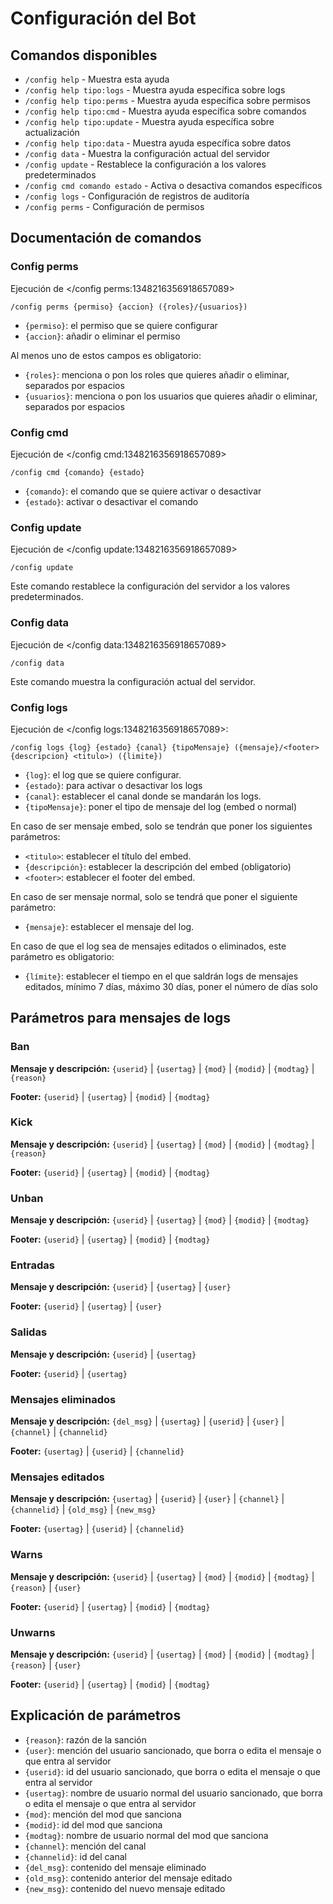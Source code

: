 # Configuración del Bot

## Comandos disponibles

- `/config help` - Muestra esta ayuda
- `/config help tipo:logs` - Muestra ayuda específica sobre logs
- `/config help tipo:perms` - Muestra ayuda específica sobre permisos
- `/config help tipo:cmd` - Muestra ayuda específica sobre comandos
- `/config help tipo:update` - Muestra ayuda específica sobre actualización
- `/config help tipo:data` - Muestra ayuda específica sobre datos
- `/config data` - Muestra la configuración actual del servidor
- `/config update` - Restablece la configuración a los valores predeterminados
- `/config cmd comando estado` - Activa o desactiva comandos específicos
- `/config logs` - Configuración de registros de auditoría
- `/config perms` - Configuración de permisos

## Documentación de comandos

### Config perms

Ejecución de </config perms:1348216356918657089>

```
/config perms {permiso} {accion} ({roles}/{usuarios})
```

- `{permiso}`: el permiso que se quiere configurar
- `{accion}`: añadir o eliminar el permiso

Al menos uno de estos campos es obligatorio:

- `{roles}`: menciona o pon los roles que quieres añadir o eliminar, separados por espacios
- `{usuarios}`: menciona o pon los usuarios que quieres añadir o eliminar, separados por espacios

### Config cmd

Ejecución de </config cmd:1348216356918657089>

```
/config cmd {comando} {estado}
```

- `{comando}`: el comando que se quiere activar o desactivar
- `{estado}`: activar o desactivar el comando

### Config update

Ejecución de </config update:1348216356918657089>

```
/config update
```

Este comando restablece la configuración del servidor a los valores predeterminados.

### Config data

Ejecución de </config data:1348216356918657089>

```
/config data
```

Este comando muestra la configuración actual del servidor.

### Config logs

Ejecución de </config logs:1348216356918657089>:

```
/config logs {log} {estado} {canal} {tipoMensaje} ({mensaje}/<footer> {descripcion} <titulo>) ({limite})
```

- `{log}`: el log que se quiere configurar.
- `{estado}`: para activar o desactivar los logs
- `{canal}`: establecer el canal donde se mandarán los logs.
- `{tipoMensaje}`: poner el tipo de mensaje del log (embed o normal)

En caso de ser mensaje embed, solo se tendrán que poner los siguientes parámetros:
- `<titulo>`: establecer el título del embed.
- `{descripción}`: establecer la descripción del embed (obligatorio)
- `<footer>`: establecer el footer del embed.

En caso de ser mensaje normal, solo se tendrá que poner el siguiente parámetro:
- `{mensaje}`: establecer el mensaje del log.

En caso de que el log sea de mensajes editados o eliminados, este parámetro es obligatorio:
- `{límite}`: establecer el tiempo en el que saldrán logs de mensajes editados, mínimo 7 días, máximo 30 días, poner el número de días solo

## Parámetros para mensajes de logs

### Ban
**Mensaje y descripción:**
`{userid}` | `{usertag}` | `{mod}` | `{modid}` | `{modtag}` | `{reason}`

**Footer:**
`{userid}` | `{usertag}` | `{modid}` | `{modtag}`

### Kick
**Mensaje y descripción:**
`{userid}` | `{usertag}` | `{mod}` | `{modid}` | `{modtag}` | `{reason}`

**Footer:**
`{userid}` | `{usertag}` | `{modid}` | `{modtag}`

### Unban
**Mensaje y descripción:**
`{userid}` | `{usertag}` | `{mod}` | `{modid}` | `{modtag}`

**Footer:**
`{userid}` | `{usertag}` | `{modid}` | `{modtag}`

### Entradas
**Mensaje y descripción:**
`{userid}` | `{usertag}` | `{user}`

**Footer:**
`{userid}` | `{usertag}` | `{user}`

### Salidas
**Mensaje y descripción:**
`{userid}` | `{usertag}`

**Footer:**
`{userid}` | `{usertag}`

### Mensajes eliminados
**Mensaje y descripción:**
`{del_msg}` | `{usertag}` | `{userid}` | `{user}` | `{channel}` | `{channelid}`

**Footer:**
`{usertag}` | `{userid}` | `{channelid}`

### Mensajes editados
**Mensaje y descripción:**
`{usertag}` | `{userid}` | `{user}` | `{channel}` | `{channelid}` | `{old_msg}` | `{new_msg}`

**Footer:**
`{usertag}` | `{userid}` | `{channelid}`

### Warns
**Mensaje y descripción:**
`{userid}` | `{usertag}` | `{mod}` | `{modid}` | `{modtag}` | `{reason}` | `{user}`

**Footer:**
`{userid}` | `{usertag}` | `{modid}` | `{modtag}`

### Unwarns
**Mensaje y descripción:**
`{userid}` | `{usertag}` | `{mod}` | `{modid}` | `{modtag}` | `{reason}` | `{user}`

**Footer:**
`{userid}` | `{usertag}` | `{modid}` | `{modtag}`

## Explicación de parámetros

- `{reason}`: razón de la sanción
- `{user}`: mención del usuario sancionado, que borra o edita el mensaje o que entra al servidor
- `{userid}`: id del usuario sancionado, que borra o edita el mensaje o que entra al servidor
- `{usertag}`: nombre de usuario normal del usuario sancionado, que borra o edita el mensaje o que entra al servidor
- `{mod}`: mención del mod que sanciona
- `{modid}`: id del mod que sanciona
- `{modtag}`: nombre de usuario normal del mod que sanciona
- `{channel}`: mención del canal
- `{channelid}`: id del canal
- `{del_msg}`: contenido del mensaje eliminado
- `{old_msg}`: contenido anterior del mensaje editado
- `{new_msg}`: contenido del nuevo mensaje editado